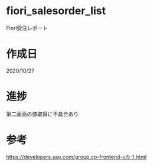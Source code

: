 # fiori_salesorder_list
Fiori受注レポート

# 作成日
2020/10/27

# 進捗
第二画面の値取得に不具合あり

# 参考
https://developers.sap.com/group.cp-frontend-ui5-1.html

